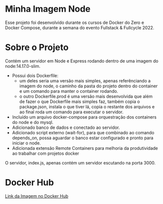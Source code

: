 # Minha Imagem Node
Esse projeto foi desenvolvido durante os cursos de Docker do Zero e Docker Compose, durante a semana do evento Fullstack & Fullcycle 2022. 

# Sobre o Projeto
Contém um servidor em Node e Express rodando dentro de uma imagem do node:14.17.0-slim.
- Possui dois Dockerfile:
    - um deles seria uma versão mais simples, apenas referênciando a imagem do node, o caminho da pasta do projeto dentro do container e um comando para manter o container rodando.
    - o outro Dockerfile.prod é uma versão mais desenvolvida que além de fazer o que Dockerfile mais simples faz, também copia o package.json, instala o que tiver lá, copia o restante dos arquivos e ao final roda um comando para executar o servidor.
- Incluído um arquivo docker-compose para orquestração dos containers do node e do mysql.
- Adicionado banco de dados e conectado ao servidor.
- Adicionado script externo (wait-for), para que combinado ao comando depends_on, possa aguardar o banco estar configurado e pronto para iniciar o node.
- Adicionada extensão Remote Containers para melhoria da produtividade ao trabalhar com projetos docker


O servidor, index.js, apenas contém um servidor escutando na porta 3000.

# Docker Hub
[Link da Imagem no Docker Hub](https://hub.docker.com/r/ncorrea001/minha-imagem-node-prod)
